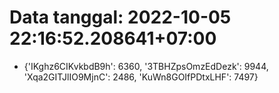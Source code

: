 # Data tanggal: 2022-10-05 22:16:52.208641+07:00

* {'IKghz6CIKvkbdB9h': 6360, '3TBHZpsOmzEdDezk': 9944, 'Xqa2GITJlIO9MjnC': 2486, 'KuWn8GOIfPDtxLHF': 7497}
